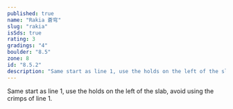 ```yaml
---
published: true
name: "Rakia 蒼穹"
slug: "rakia"
isSds: true
rating: 3
gradings: "4"
boulder: "8.5"
zone: 8
id: "8.5.2"
description: "Same start as line 1, use the holds on the left of the slab, avoid using the crimps of line 1."
---
```


Same start as line 1, use the holds on the left of the slab, avoid using the crimps of line 1.
